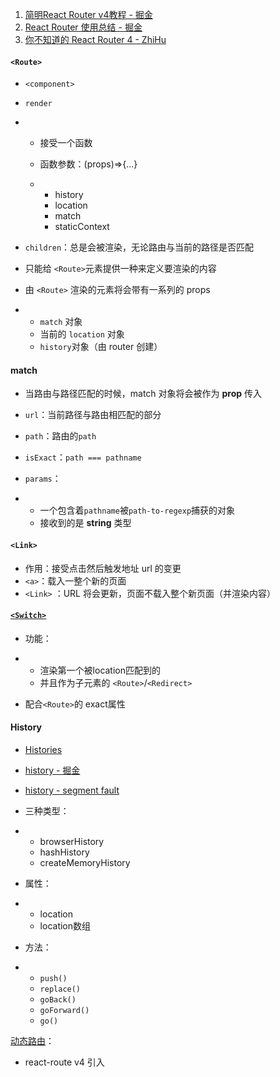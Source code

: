 1. [简明React Router v4教程 - 掘金](https://juejin.im/post/5a7e9ee7f265da4e7832949c)
2. [React Router 使用总结 - 掘金](https://juejin.im/post/5a6a9a7c51882573264703b0)
3. [你不知道的 React Router 4 - ZhiHu](https://zhuanlan.zhihu.com/p/28585911)

#### `<Route>`

- `<component>`

- `render`

- - 接受一个函数

  - 函数参数：(props)=>{...}

  - - history
    - location
    - match
    - staticContext

- `children`：总是会被渲染，无论路由与当前的路径是否匹配

- 只能给 `<Route>`元素提供一种来定义要渲染的内容

- 由 `<Route>` 渲染的元素将会带有一系列的 props

- - `match` 对象
  - 当前的 `location` 对象
  - `history`对象（由 router 创建）

#### match

- 当路由与路径匹配的时候，match 对象将会被作为 **prop** 传入

- `url`：当前路径与路由相匹配的部分

- `path`：路由的`path ` 

- `isExact`：`path === pathname`

- `params`：

- -  一个包含着`pathname`被`path-to-regexp`捕获的对象
  - 接收到的是 **string** 类型

#### `<Link>`

- 作用：接受点击然后触发地址 url 的变更
- `<a>`：载入一整个新的页面
- `<Link>` ：URL 将会更新，页面不载入整个新页面（并渲染内容）

#### [`<Switch>`](https://www.jianshu.com/p/ed5e56994f13)

- 功能：

- - 渲染第一个被location匹配到的
  - 并且作为子元素的 `<Route>`/`<Redirect>`

- 配合`<Route>`的 exact属性

#### History

- [Histories](https://react-guide.github.io/react-router-cn/docs/guides/basics/Histories.html#browserHistory)

- [history - 掘金](https://juejin.im/entry/59b9552b6fb9a00a5b1a87af)

- [history - segment fault](https://segmentfault.com/a/1190000010251949)

- 三种类型：

- - browserHistory
  - hashHistory
  - createMemoryHistory

- 属性：

- - location
  - location数组

- 方法：

- - `push()`
  - `replace()`
  - `goBack()`
  - `goForward()`
  - `go()`



[动态路由](https://github.com/wayou/wayou.github.io/issues/16)：

- react-route v4 引入